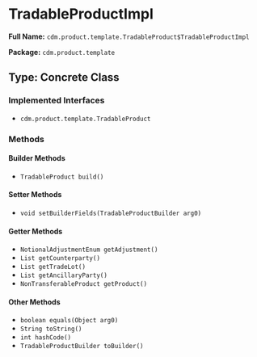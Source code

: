 # TradableProductImpl

**Full Name:** `cdm.product.template.TradableProduct$TradableProductImpl`

**Package:** `cdm.product.template`

## Type: Concrete Class

### Implemented Interfaces

- `cdm.product.template.TradableProduct`

### Methods

#### Builder Methods

- `TradableProduct build()`

#### Setter Methods

- `void setBuilderFields(TradableProductBuilder arg0)`

#### Getter Methods

- `NotionalAdjustmentEnum getAdjustment()`
- `List getCounterparty()`
- `List getTradeLot()`
- `List getAncillaryParty()`
- `NonTransferableProduct getProduct()`

#### Other Methods

- `boolean equals(Object arg0)`
- `String toString()`
- `int hashCode()`
- `TradableProductBuilder toBuilder()`

